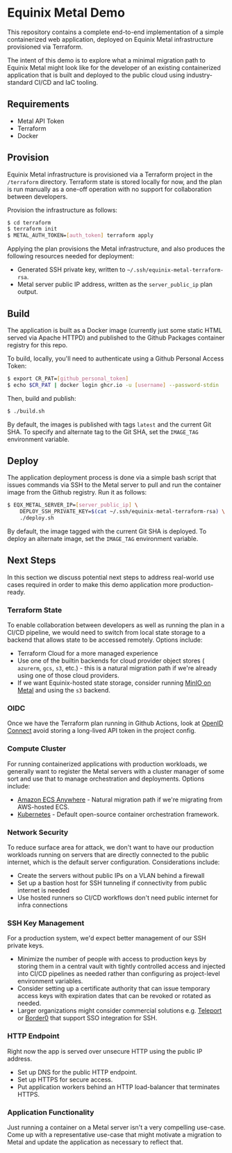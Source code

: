 # Equinix Metal Demo

This repository contains a complete end-to-end implementation of a simple
containerized web application, deployed on Equinix Metal infrastructure provisioned
via Terraform.

The intent of this demo is to explore what a minimal migration path to Equinix Metal
might look like for the developer of an existing containerized application that is built
and deployed to the public cloud using industry-standard CI/CD and IaC tooling.

## Requirements

* Metal API Token
* Terraform
* Docker

## Provision

Equinix Metal infrastructure is provisioned via a Terraform project in the `/terraform`
directory. Terraform state is stored locally for now, and the plan is run manually as
a one-off operation with no support for collaboration between developers.

Provision the infrastructure as follows:

```bash
$ cd terraform
$ terraform init
$ METAL_AUTH_TOKEN=[auth_token] terraform apply
```

Applying the plan provisions the Metal infrastructure, and also produces the following
resources needed for deployment:

* Generated SSH private key, written to `~/.ssh/equinix-metal-terraform-rsa`.
* Metal server public IP address, written as the `server_public_ip` plan output.

## Build

The application is built as a Docker image (currently just some static HTML served
via Apache HTTPD) and published to the Github Packages container registry for this repo.

To build, locally, you'll need to authenticate using a Github Personal Access Token:

```bash
$ export CR_PAT=[github_personal_token]
$ echo $CR_PAT | docker login ghcr.io -u [username] --password-stdin
```

Then, build and publish:

```bash
$ ./build.sh
```

By default, the images is published with tags `latest` and the current Git SHA.
To specify and alternate tag to the Git SHA, set the `IMAGE_TAG` environment variable.

## Deploy

The application deployment process is done via a simple bash script that issues
commands via SSH to the Metal server to pull and run the container image from the
Github registry. Run it as follows:

```bash
$ EQX_METAL_SERVER_IP=[server_public_ip] \
    DEPLOY_SSH_PRIVATE_KEY=$(cat ~/.ssh/equinix-metal-terraform-rsa) \
    ./deploy.sh
```

By default, the image tagged with the current Git SHA is deployed. To deploy an
alternate image, set the `IMAGE_TAG` environment variable.

## Next Steps

In this section we discuss potential next steps to address real-world use cases
required in order to make this demo application more production-ready.

### Terraform State

To enable collaboration between developers as well as running the plan in a
CI/CD pipeline, we would need to switch from local state storage to a backend
that allows state to be accessed remotely. Options include:

* Terraform Cloud for a more managed experience
* Use one of the builtin backends for cloud provider object stores (
  `azurerm`, `gcs`, `s3`, etc.) - this is a natural migration path if we're already
  using one of those cloud providers.
* If we want Equinix-hosted state storage, consider running
  [MinIO on Metal](https://deploy.equinix.com/developers/guides/minio-terraform/) and
  using the `s3` backend.

### OIDC

Once we have the Terraform plan running in Github Actions, look at
[OpenID Connect](https://docs.github.com/en/actions/deployment/security-hardening-your-deployments/about-security-hardening-with-openid-connect)
avoid storing a long-lived API token in the project config.

### Compute Cluster

For running containerized applications with production workloads, we generally want
to register the Metal servers with a cluster manager of some sort and use that to
manage orchestration and deployments. Options include:

* [Amazon ECS Anywhere](https://github.com/equinix/terraform-equinix-metal-ecs-anywhere) - Natural migration path if we're migrating from AWS-hosted ECS.
* [Kubernetes](https://deploy.equinix.com/developers/guides/kubernetes-with-kubeadm/) - Default open-source container orchestration framework.

### Network Security

To reduce surface area for attack, we don't want to have our production workloads
running on servers that are directly connected to the public internet, which is the
default server configuration. Considerations include:

* Create the servers without public IPs on a VLAN behind a firewall
* Set up a bastion host for SSH tunneling if connectivity from public internet is needed
* Use hosted runners so CI/CD workflows don't need public internet for infra connections

### SSH Key Management

For a production system, we'd expect better management of our SSH private keys.

* Minimize the number of people with access to production keys by storing them in
  a central vault with tightly controlled access and injected into CI/CD pipelines
  as needed rather than configuring as project-level environment variables.
* Consider setting up a certificate authority that can issue temporary access keys
  with expiration dates that can be revoked or rotated as needed.
* Larger organizations might consider commercial solutions e.g.
  [Teleport](https://goteleport.com/features/sso-for-ssh/) or
  [Border0](https://www.border0.com/) that support SSO integration for SSH.

### HTTP Endpoint

Right now the app is served over unsecure HTTP using the public IP address.

* Set up DNS for the public HTTP endpoint.
* Set up HTTPS for secure access.
* Put application workers behind an HTTP load-balancer that terminates HTTPS.

### Application Functionality

Just running a container on a Metal server isn't a very compelling use-case.
Come up with a representative use-case that might motivate a migration to Metal
and update the application as necessary to reflect that.
